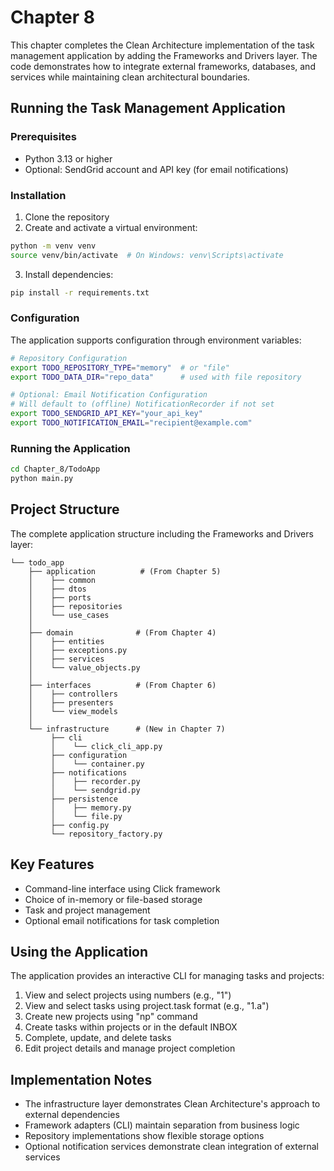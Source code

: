 # Chapter 8

This chapter completes the Clean Architecture implementation of the task management application by adding the Frameworks and Drivers layer. The code demonstrates how to integrate external frameworks, databases, and services while maintaining clean architectural boundaries.

## Running the Task Management Application

### Prerequisites
- Python 3.13 or higher
- Optional: SendGrid account and API key (for email notifications)

### Installation
1. Clone the repository
2. Create and activate a virtual environment:
```bash
python -m venv venv
source venv/bin/activate  # On Windows: venv\Scripts\activate
```
3. Install dependencies:
```bash
pip install -r requirements.txt
```

### Configuration
The application supports configuration through environment variables:

```bash
# Repository Configuration
export TODO_REPOSITORY_TYPE="memory"  # or "file"
export TODO_DATA_DIR="repo_data"      # used with file repository

# Optional: Email Notification Configuration
# Will default to (offline) NotificationRecorder if not set
export TODO_SENDGRID_API_KEY="your_api_key"
export TODO_NOTIFICATION_EMAIL="recipient@example.com"
```

### Running the Application
```bash
cd Chapter_8/TodoApp
python main.py
```

## Project Structure
The complete application structure including the Frameworks and Drivers layer:

```text
└── todo_app
    ├── application          # (From Chapter 5)
    │    ├── common
    │    ├── dtos
    │    ├── ports
    │    ├── repositories
    │    └── use_cases
    │
    ├── domain              # (From Chapter 4)
    │    ├── entities
    │    ├── exceptions.py
    │    ├── services
    │    └── value_objects.py
    │
    ├── interfaces          # (From Chapter 6)
    │    ├── controllers
    │    ├── presenters
    │    └── view_models
    │
    └── infrastructure      # (New in Chapter 7)
         ├── cli
         │    └── click_cli_app.py
         ├── configuration
         │    └── container.py
         ├── notifications
         │    ├── recorder.py
         │    └── sendgrid.py
         ├── persistence
         │    ├── memory.py
         │    └── file.py
         ├── config.py
         └── repository_factory.py
```

## Key Features
- Command-line interface using Click framework
- Choice of in-memory or file-based storage
- Task and project management
- Optional email notifications for task completion

## Using the Application
The application provides an interactive CLI for managing tasks and projects:

1. View and select projects using numbers (e.g., "1")
2. View and select tasks using project.task format (e.g., "1.a")
3. Create new projects using "np" command
4. Create tasks within projects or in the default INBOX
5. Complete, update, and delete tasks
6. Edit project details and manage project completion

## Implementation Notes
- The infrastructure layer demonstrates Clean Architecture's approach to external dependencies
- Framework adapters (CLI) maintain separation from business logic
- Repository implementations show flexible storage options
- Optional notification services demonstrate clean integration of external services
